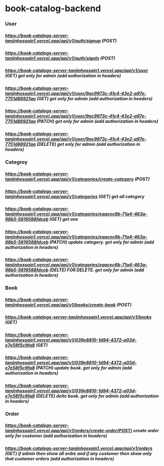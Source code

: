 # book-catalog-backend

### User
##### https://book-catalogs-server-tanjinhossain1.vercel.app/api/v1/auth/signup (POST)
##### https://book-catalogs-server-tanjinhossain1.vercel.app/api/v1/auth/signIn (POST)
##### https://book-catalogs-server-tanjinhossain1.vercel.app/api/v1/user (GET) get only for admin (add authorization in headers)
##### https://book-catalogs-server-tanjinhossain1.vercel.app/api/v1/user/9ac9973c-41c4-43e2-a97e-7751d88921aa (GET) get only for admin (add authorization in headers)
##### https://book-catalogs-server-tanjinhossain1.vercel.app/api/v1/user/9ac9973c-41c4-43e2-a97e-7751d88921aa (PATCH) get only for admin (add authorization in headers)
##### https://book-catalogs-server-tanjinhossain1.vercel.app/api/v1/user/9ac9973c-41c4-43e2-a97e-7751d88921aa (DELETE) get only for admin (add authorization in headers)

### Categroy
##### https://book-catalogs-server-tanjinhossain1.vercel.app/api/v1/categories/create-category (POST)
##### https://book-catalogs-server-tanjinhossain1.vercel.app/api/v1/categories (GET) get all category
##### https://book-catalogs-server-tanjinhossain1.vercel.app/api/v1/categories/eaacec6b-71a4-463a-98b5-5819588fdceb (GET) get one
##### https://book-catalogs-server-tanjinhossain1.vercel.app/api/v1/categories/eaacec6b-71a4-463a-98b5-5819588fdceb (PATCH) update category.  get only for admin (add authorization in headers)
##### https://book-catalogs-server-tanjinhossain1.vercel.app/api/v1/categories/eaacec6b-71a4-463a-98b5-5819588fdceb (DELTE) FOR DELETE. get only for admin (add authorization in headers)

### Book
##### https://book-catalogs-server-tanjinhossain1.vercel.app/api/v1/books/create-book (POST) 
##### https://book-catalogs-server-tanjinhossain1.vercel.app/api/v1/books (GET)
##### https://book-catalogs-server-tanjinhossain1.vercel.app/api/v1/039e8810-1d94-4372-a03d-e7e58f5c9fa8 (GET)
##### https://book-catalogs-server-tanjinhossain1.vercel.app/api/v1/039e8810-1d94-4372-a03d-e7e58f5c9fa8 (PATCH) update book.  get only for admin (add authorization in headers)
##### https://book-catalogs-server-tanjinhossain1.vercel.app/api/v1/039e8810-1d94-4372-a03d-e7e58f5c9fa8 (DELETE) delte book.  get only for admin (add authorization in headers)

### Order
##### https://book-catalogs-server-tanjinhossain1.vercel.app/api/v1/orders/create-order(POST) create order only for customer (add authorization in headers)
##### https://book-catalogs-server-tanjinhossain1.vercel.app/api/v1/orders (GET) if admin then show all ordre and if any customer then show only that customer orders  (add authorization in headers)




